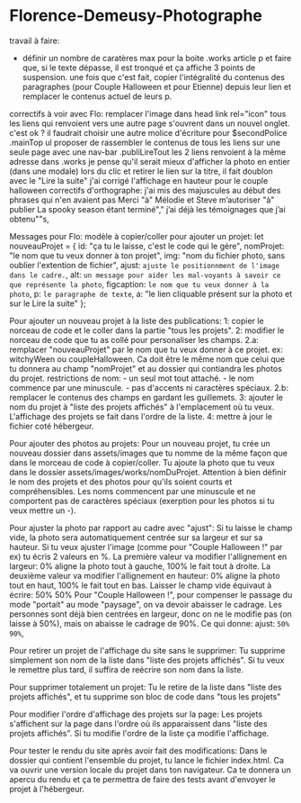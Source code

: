 # Florence-Demeusy-Photographe
travail à faire:
   - définir un nombre de caratères max pour la boite .works article p et faire que, si le texte dépasse, il est tronqué et ça affiche 3 points de suspension.
      une fois que c'est fait, copier l'intégralité du contenus des paragraphes (pour Couple Halloween et pour Etienne) depuis leur lien et remplacer le contenus actuel de leurs p.

correctifs à voir avec Flo:
   remplacer l'image dans head link rel="icon"
   tous les liens qui renvoient vers une autre page s'ouvrent dans un nouvel onglet. c'est ok ?
   il faudrait choisir une autre molice d'écriture pour $secondPolice
   .mainTop ul
      proposer de rassembler le contenus de tous les liens sur une seule page avec une nav-bar
   .publiLireTout
      les 2 liens renvoient à la même adresse
   dans .works
      je pense qu'il serait mieux d'afficher la photo en entier (dans une modale) lors du clic
      et retirer le lien sur la titre, il fait doublon avec le "Lire la suite"
      j'ai corrigé l'affichage en hauteur pour le couple halloween
      correctifs d'orthographe:
         j'ai mis des majuscules au début des phrases qui n'en avaient pas
         Merci "à" Mélodie et Steve
         m’autoriser "à" publier
         La spooky season étant terminé"," j’ai déjà
         les témoignages que j’ai obtenu""s,

Messages pour Flo:
modèle à copier/coller pour ajouter un projet:
let nouveauProjet = {
   id: "ça tu le laisse, c'est le code qui le gère",
   nomProjet: "le nom que tu veux donner à ton projet",
   img: "nom du fichier photo, sans oublier l'extention de fichier",
   ajust: `ajuste le positionnment de l'image dans le cadre.`,
   alt: `un message pour aider les mal-voyants à savoir ce que représente la photo`,
   figcaption: `le nom que tu veux donner à la photo`,
   p: `le paragraphe de texte`,
   a: "le lien cliquable présent sur la photo et sur le Lire la suite"
};

Pour ajouter un nouveau projet à la liste des publications:
   1: copier le norceau de code et le coller dans la partie "tous les projets".
   2: modifier le norceau de code que tu as collé pour personaliser les champs. 
      2.a: remplacer "nouveauProjet" par le nom que tu veux donner à ce projet. ex: witchyWeen ou coupleHalloween.
         Ca doit être le même nom que celui que tu donnera au champ "nomProjet" et au dossier qui contiandra les photos du projet.
         restrictions de nom:
            - un seul mot tout attaché.
            - le nom commence par une minuscule.
            - pas d'accents ni caractères spéciaux.
      2.b: remplacer le contenus des champs en gardant les guillemets.
   3: ajouter le nom du projet à "liste des projets affichés" à l'emplacement où tu veux.
      L'affichage des projets se fait dans l'ordre de la liste.
   4: mettre à jour le fichier coté hébergeur.

Pour ajouter des photos au projets:
   Pour un nouveau projet, tu crée un nouveau dossier dans assets/images que tu nomme de la même façon que dans le morceau de code à copier/coller.
   Tu ajoute la photo que tu veux dans le dossier assets/images/works/nomDuProjet.
   Attention à bien définir le nom des projets et des photos pour qu'ils soient courts et compréhensibles.
   Les noms commencent par une minuscule et ne comportent pas de caractères spéciaux (exerption pour les photos si tu veux mettre un -).

Pour ajuster la photo par rapport au cadre avec "ajust":
   Si tu laisse le champ vide, la photo sera automatiquement centrée sur sa largeur et sur sa hauteur.
   Si tu veux ajuster l'image (comme pour "Couple Halloween !" par ex) tu écris 2 valeurs en %.
      La première valeur va modifier l'allignement en largeur: 0% aligne la photo tout à gauche, 100% le fait tout à droite.
      La deuxième valeur va modifier l'allignement en hauteur: 0% aligne la photo tout en haut, 100% le fait tout en bas.
      Laisser le champ vide équivaut à écrire: 50% 50%
   Pour "Couple Halloween !", pour compenser le passage du mode "portait" au mode "paysage", on va devoir abaisser le cadrage.
      Les personnes sont déjà bien centrées en largeur, donc on ne le modifie pas (on laisse à 50%), mais on abaisse le cadrage de 90%.
         Ce qui donne: ajust: `50% 90%`,

Pour retirer un projet de l'affichage du site sans le supprimer:
   Tu supprime simplement son nom de la liste dans "liste des projets affichés". Si tu veux le remettre plus tard, il suffira de reécrire son nom dans la liste.

Pour supprimer totalement un projet:
   Tu le retire de la liste dans "liste des projets affichés", et tu supprime son bloc de code dans "tous les projets"

Pour modifier l'ordre d'affichage des projets sur la page:
   Les projets s'affichent sur la page dans l'ordre où ils apparaissent dans "liste des projets affichés". Si tu modifie l'ordre de la liste ça modifie l'affichage.

Pour tester le rendu du site après avoir fait des modifications:
   Dans le dossier qui contient l'ensemble du projet, tu lance le fichier index.html. Ca va ouvrir une version locale du projet dans ton navigateur.
   Ca te donnera un apercu du rendu et ça te permettra de faire des tests avant d'envoyer le projet à l'hébergeur.